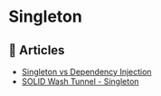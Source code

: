 
# Singleton

## 📕 Articles

- [Singleton vs Dependency Injection](https://enterprisecraftsmanship.com/posts/singleton-vs-dependency-injection/)
- [SOLID Wash Tunnel - Singleton](https://www.ledjonbehluli.com/posts/wash-tunnel/singleton/)
